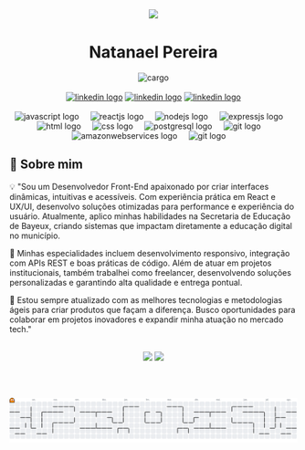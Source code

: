 <div align="center">
  <img height="150" src="https://media.giphy.com/media/M9gbBd9nbDrOTu1Mqx/giphy.gif"  />
  
</div align="center">
<h1 align="center">Natanael Pereira</h1>
<div align="center"><img src="https://readme-typing-svg.demolab.com?font=Fira+Code&size=80&pause=1000&width=700&lines=Desenvolvedor+Front+End" alt="cargo" /></div>
  <div> </br>

<div align="center" >
  <a href="https://www.linkedin.com/in/natanaelpereira/"><img src="https://img.shields.io/static/v1?message=linkedin&logo=dev.to&label=&color=0A0A0A&logoColor=white&labelColor=&style=for-the-badge" height="25" alt="linkedin logo"  /></a>
   <a href="https://natanaelpereia.netlify.app/"><img src="https://img.shields.io/static/v1?message=portfolio&logo=dev.to&label=&color=0A0A0A&logoColor=white&labelColor=&style=for-the-badge" height="25" alt="linkedin logo"  /></a>
     <a href="https://github.com/Natanpython"><img src="https://img.shields.io/static/v1?message=Github&logo=dev.to&label=&color=0A0A0A&logoColor=white&labelColor=&style=for-the-badge" height="25" alt="linkedin logo"  /></a>
</div></br>


<div align="center">
  <img src="https://skillicons.dev/icons?i=js" height="60" alt="javascript logo"  />
  <img width="12" />
  <img src="https://skillicons.dev/icons?i=react" height="60" alt="reactjs logo"  />
  <img width="12" />
  <img src="https://skillicons.dev/icons?i=nodejs" height="60" alt="nodejs logo"  />
  <img width="12" />
  <img src="https://skillicons.dev/icons?i=expressjs" height="60" alt="expressjs logo"  />
  <img width="12" />
  <img src="https://skillicons.dev/icons?i=html" height="60" alt="html logo"  />
  <img width="12" />
  <img src="https://skillicons.dev/icons?i=css" height="60" alt="css logo"  />
  <img width="12" />
  <img src="https://skillicons.dev/icons?i=postgresql" height="60" alt="postgresql logo"  />
  <img width="12" />
  <img src="https://skillicons.dev/icons?i=git" height="60" alt="git logo"  />
  <img width="12" />
  <img src="https://skillicons.dev/icons?i=figma" height="60" alt="amazonwebservices logo"  />
  <img width="12" />
   <img src="https://skillicons.dev/icons?i=photoshop" height="60" alt="git logo"  />
  <img width="12" />
</div>

## 🚀 Sobre mim
💡 "Sou um Desenvolvedor Front-End apaixonado por criar interfaces dinâmicas, intuitivas e acessíveis. Com experiência prática em React e UX/UI, desenvolvo soluções otimizadas para performance e experiência do usuário. Atualmente, aplico minhas habilidades na Secretaria de Educação de Bayeux, criando sistemas que impactam diretamente a educação digital no município.

🎯 Minhas especialidades incluem desenvolvimento responsivo, integração com APIs REST e boas práticas de código. Além de atuar em projetos institucionais, também trabalhei como freelancer, desenvolvendo soluções personalizadas e garantindo alta qualidade e entrega pontual.

🚀 Estou sempre atualizado com as melhores tecnologias e metodologias ágeis para criar produtos que façam a diferença. Busco oportunidades para colaborar em projetos inovadores e expandir minha atuação no mercado tech."
</br></br>


<p align="center">
  <img height="160em" src="https://github-readme-stats.vercel.app/api?username=Natanpython&show_icons=true&theme=tokyonight" />
  <img height="160em" src="https://github-readme-stats.vercel.app/api/top-langs/?username=Natanpython&layout=compact&theme=tokyonight" />
</p>

</br></br>
<p align="center">
  <img src="https://raw.githubusercontent.com/Natanpython/Natanpython/main/assets/pacman-contributions.svg" alt="Pacman Contributions" />
</p>




